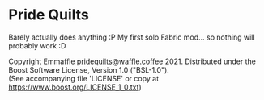 # Pride Quilts

Barely actually does anything :P My first solo Fabric mod... so nothing will probably work :D

Copyright Emmaffle <pridequilts@waffle.coffee> 2021. Distributed under the Boost Software License, Version 1.0 ("BSL-1.0").  
(See accompanying file 'LICENSE' or copy at https://www.boost.org/LICENSE_1_0.txt)
